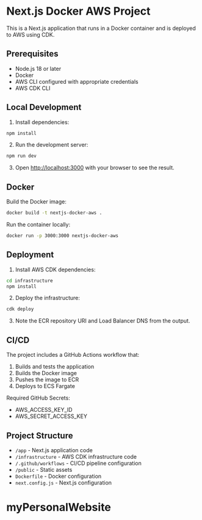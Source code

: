 # Next.js Docker AWS Project

This is a Next.js application that runs in a Docker container and is deployed to AWS using CDK.

## Prerequisites

- Node.js 18 or later
- Docker
- AWS CLI configured with appropriate credentials
- AWS CDK CLI

## Local Development

1. Install dependencies:
```bash
npm install
```

2. Run the development server:
```bash
npm run dev
```

3. Open [http://localhost:3000](http://localhost:3000) with your browser to see the result.

## Docker

Build the Docker image:
```bash
docker build -t nextjs-docker-aws .
```

Run the container locally:
```bash
docker run -p 3000:3000 nextjs-docker-aws
```

## Deployment

1. Install AWS CDK dependencies:
```bash
cd infrastructure
npm install
```

2. Deploy the infrastructure:
```bash
cdk deploy
```

3. Note the ECR repository URI and Load Balancer DNS from the output.

## CI/CD

The project includes a GitHub Actions workflow that:
1. Builds and tests the application
2. Builds the Docker image
3. Pushes the image to ECR
4. Deploys to ECS Fargate

Required GitHub Secrets:
- AWS_ACCESS_KEY_ID
- AWS_SECRET_ACCESS_KEY

## Project Structure

- `/app` - Next.js application code
- `/infrastructure` - AWS CDK infrastructure code
- `/.github/workflows` - CI/CD pipeline configuration
- `/public` - Static assets
- `Dockerfile` - Docker configuration
- `next.config.js` - Next.js configuration
# myPersonalWebsite
